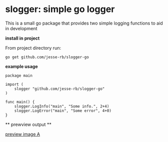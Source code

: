 # slogger: simple go logger

This is a small go package that provides two simple logging functions to aid in development


**install in project**

From project directory run:

```
go get github.com/jesse-rb/slogger-go 
```


**example usage**

```
package main

import (
	slogger "github.com/jesse-rb/slogger-go"
)

func main() {
    slogger.LogInfo("main", "Some info.", 2+4)
    slogger.LogError("main", "Some error", 4+0)
}
```

** prewview output **

[preview image A](previews/preview-a.png)
